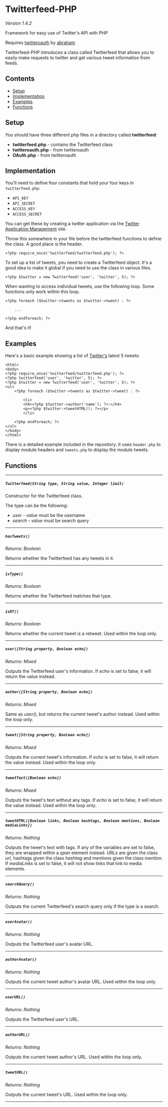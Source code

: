 Twitterfeed-PHP
===============
*Version 1.4.2*

Framework for easy use of Twitter's API with PHP

Requires [twitteroauth](https://github.com/abraham/twitteroauth) by [abraham](https://github.com/abraham)

Twitterfeed-PHP introduces a class called Twitterfeed that allows you to easily make requests to twitter and get various tweet information from feeds.

Contents
-----
- [Setup](#setup)
- [Implementation](#implementation)
- [Examples](#examples)
- [Functions](#functions)

Setup
-----
You should have three different php files in a directory called **twitterfeed**:
- **twitterfeed.php** - contains the Twitterfeed class
- **twitteroauth.php** - from twitteroauth
- **OAuth.php** - from twitteroauth
 
Implementation
--------------

You'll need to define four constants that hold your four keys in <code>twitterfeed.php</code>:
- <code>API_KEY</code>
- <code>API_SECRET</code>
- <code>ACCESS_KEY</code>
- <code>ACCESS_SECRET</code>

You can get these by creating a twitter application via the [Twitter Application Management](https://apps.twitter.com/) site.

Throw this somewhere in your file before the twitterfeed functions to define the class. A good place is the header.

    <?php require_once('twitterfeed/twitterfeed.php'); ?>
    
To set up a list of tweets, you need to create a Twitterfeed object. It's a good idea to make it global if you need to use the class in various files.

	<?php $twitter = new Twitterfeed('user', 'twitter', 5); ?>
	
When wanting to access individual tweets, use the following loop. Some functions only work within this loop.

    <?php foreach ($twitter->tweets as $twitter->tweet) : ?>

	    ...

	<?php endforeach; ?>
	
And that's it!
	
Examples
--------

Here's a basic example showing a list of [Twitter's](http://twitter.com/twitter) latest 5 tweets:

	<html>
	<body>
	<?php require_once('twitterfeed/twitterfeed.php'); ?>
	<?php twitterfeed('user', 'twitter', 5); ?>
	<?php $twitter = new Twitterfeed('user', 'twitter', 5); ?>
	<ul>
		<?php foreach ($twitter->tweets as $twitter->tweet) : ?>
		
			<li>
			<h4><?php $twitter->author('name'); ?>:</h4>
			<p><?php $twitter->tweetHTML(); ?></p>
			</li>
		
		<?php endforeach; ?>
	</ul>
	</body>
	</html>

There is a detailed example included in the repository. It uses <code>header.php</code> to display module headers and <code>tweets.php</code> to display the module tweets.

Functions
---------

* * *

<h5><code>Twitterfeed(String type, String value, Integer limit)</code></h5>

Constructor for the Twitterfeed class.

The type can be the following:
- *user* - *value* must be the username
- *search* - *value* must be search query

* * *

<h5><code>hasTweets()</code></h5>

*Returns: Boolean*

Returns whether the Twitterfeed has any tweets in it.

* * *

<h5><code>isType()</code></h5>

*Returns: Boolean*

Returns whether the Twitterfeed matches that type.

* * *

<h5><code>isRT()</code></h5>

*Returns: Boolean*

Returns whether the current tweet is a retweet. Used within the loop only.

* * *

<h5><code>user([String property, Boolean echo])</code></h5>

*Returns: Mixed*

Outputs the Twitterfeed user's information. If *echo* is set to false, it will return the value instead. 

* * *

<h5><code>author([String property, Boolean echo])</code></h5>

*Returns: Mixed*

Same as *user()*, but returns the current tweet's author instead. Used within the loop only.

* * *

<h5><code>tweet([String property, Boolean echo])</code></h5>

*Returns: Mixed*

Outputs the current tweet's information. If *echo* is set to false, it will return the value instead. Used within the loop only.

* * *

<h5><code>tweetText([Boolean echo])</code></h5>

*Returns: Mixed*

Outputs the tweet's text without any tags. If *echo* is set to false, it will return the value instead. Used within the loop only.

* * *

<h5><code>tweetHTML([Boolean links, Boolean hashtags, Boolean mentions, Boolean mediaLinks])</code></h5>

*Returns: Nothing*

Outputs the tweet's text with tags. If any of the variables are set to false, they are wrapped within a *span* element instead. URLs are given the class *url*, hashtags given the class *hashtag* and mentions given the class *mention*. If *mediaLinks* is set to false, it will not show links that link to media elements.

* * *

<h5><code>searchQuery()</code></h5>

*Returns: Nothing*

Outputs the current Twitterfeed's search query only if the type is a search.

* * *

<h5><code>userAvatar()</code></h5>

*Returns: Nothing*

Outputs the Twitterfeed user's avatar URL.

* * *

<h5><code>authorAvatar()</code></h5>

*Returns: Nothing*

Outputs the current tweet author's avatar URL. Used within the loop only.

* * *

<h5><code>userURL()</code></h5>

*Returns: Nothing*

Outputs the Twitterfeed user's URL.

* * *

<h5><code>authorURL()</code></h5>

*Returns: Nothing*

Outputs the current tweet author's URL. Used within the loop only.

* * *

<h5><code>tweetURL()</code></h5>

*Returns: Nothing*

Outputs the current tweet's URL. Used within the loop only.

* * *
